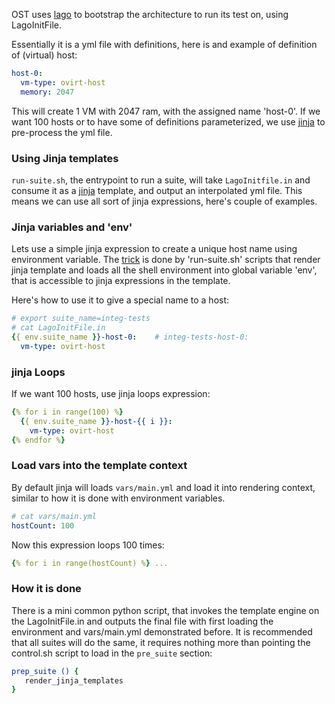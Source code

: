 OST uses [lago] to bootstrap the architecture to run its test on, using LagoInitFile.

Essentially it is a yml file with definitions, here is and example of definition of (virtual) host:

```yml
host-0:
  vm-type: ovirt-host
  memory: 2047
```

This will create 1 VM with 2047 ram, with the assigned name 'host-0'. If we want 100 hosts or
to have some of definitions parameterized, we use [jinja] to pre-process the yml file.

### Using Jinja templates

`run-suite.sh`, the entrypoint to run a suite, will take `LagoInitfile.in` and consume it as a [jinja] template, and output
an interpolated yml file. This means we can use all sort of jinja expressions, here's couple of examples.

### Jinja variables and 'env'
Lets use a simple jinja expression to create a unique host name using environment variable. The [trick] is done by
'run-suite.sh' scripts that render jinja template and loads all the shell environment into global variable 'env',
 that is accessible to jinja expressions in the template.

Here's how to use it to give a special name to a host:
```yml
# export suite_name=integ-tests
# cat LagoInitFile.in
{{ env.suite_name }}-host-0:    # integ-tests-host-0:
  vm-type: ovirt-host
```

### jinja Loops
If we want 100 hosts, use jinja loops expression:
```yml
{% for i in range(100) %}
  {{ env.suite_name }}-host-{{ i }}:
    vm-type: ovirt-host
{% endfor %}

```

### Load vars into the template context
By default jinja will loads `vars/main.yml` and load it into rendering context, similar to how it is done with environment
 variables.

 ```yml
 # cat vars/main.yml
 hostCount: 100
 ```

 Now this expression loops 100 times:
 ```yml
 {% for i in range(hostCount) %} ...
 ```


### How it is done
There is a mini common python script, that invokes the template engine on the LagoInitFile.in and outputs the final file
 with first loading the environment and vars/main.yml demonstrated before. It is recommended that all suites will do the same, it
 requires nothing more than pointing the control.sh script to load in the `pre_suite` section:

 ```bash
prep_suite () {
    render_jinja_templates
}
```

[lago]: http://lago.readthedocs.io/en/stable/
[jinja]: http://jinja.pocoo.org/
[trick]: https://gerrit.ovirt.org/gitweb?p=ovirt-system-tests.git;a=blob;f=common/scripts/render_jinja_templates.py;h=e8668cc16dd9d67a12b3e30ad87d7d62bcc14c10;hb=ba2de49374f2742e40e3fd53f520fd2404b4b3d4
